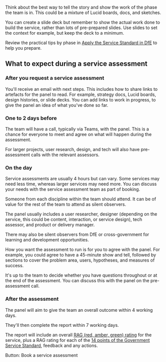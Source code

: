 
Think about the best way to tell the story and show the work of the phase the team is in. This could be a mixture of Lucid boards, docs, and sketches.

You can create a slide deck but remember to show the actual work done to build the service, rather than lots of pre-prepared slides. Use slides to set the context for example, but keep the deck to a minimum.



Review the practical tips by phase in [Apply the Service Standard in DfE](https://apply-the-service-standard.education.gov.uk/service-standard) to help you prepare.

## What to expect during a service assessment

### After you request a service assessment

You'll receive an email with next steps. This includes how to share links to artefacts for the panel to read. For example, strategy docs, Lucid boards, design histories, or slide decks.
You can add links to work in progress, to give the panel an idea of what you've done so far.

### One to 2 days before

The team will have a call, typically via Teams, with the panel. This is a chance for everyone to meet and agree on what will happen during the assessment.

For larger projects, user research, design, and tech will also have pre-assessment calls with the relevant assessors.

### On the day



Service assessments are usually 4 hours but can vary. Some services may need less time, whereas larger services may need more. You can discuss your needs with the service assessment team as part of booking. 

Someone from each discipline within the team should attend. It can be of value for the rest of the team to attend as silent observers.

The panel usually includes a user researcher, designer (depending on the service, this could be content, interaction, or service design), tech assessor, and product or delivery manager.

There may also be silent observers from DfE or cross-government for learning and development opportunities.

How you want the assessment to run is for you to agree with the panel. For example, you could agree to have a 45-minute show and tell, followed by sections to cover the problem area, users, hypotheses, and measures of success.

It's up to the team to decide whether you have questions throughout or at the end of the assessment. You can discuss this with the panel on the pre-assessment call.

### After the assessment

The panel will aim to give the team an overall outcome within 4 working days.

They'll then complete the report within 7 working days.

The report will include an overall [RAG (red, amber, green) rating](/service-assurance/complete-assessment-report/#give-the-service-a-rag-rating-for-each-service-standard) for the service, plus a RAG rating for each of the [14 points of the Government Service Standard](https://apply-the-service-standard.education.gov.uk/), feedback and any actions.

Button: Book a service assessment